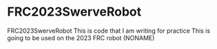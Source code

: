 # FRC2023SwerveRobot
FRC2023SwerveRobot
This is code that I am writing for practice
This is going to be used on the 2023 FRC robot (NONAME)
